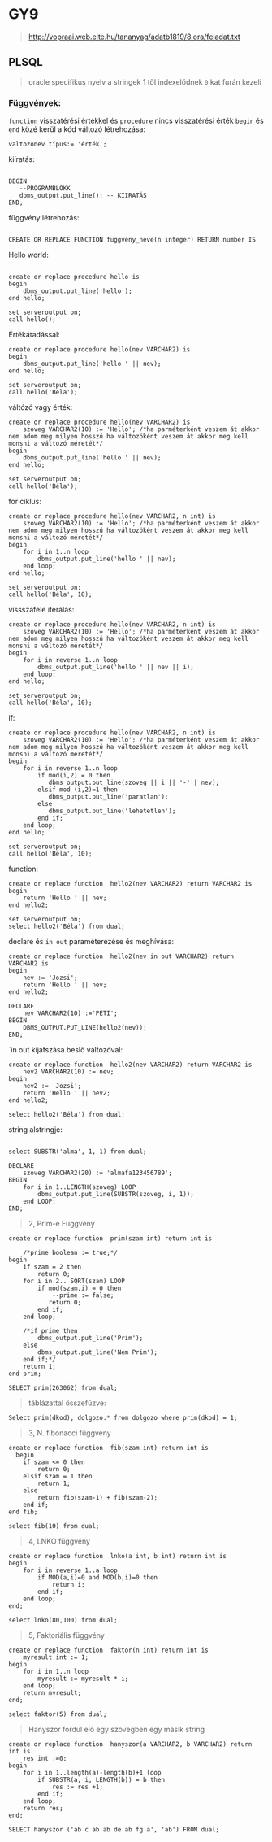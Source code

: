 # GY9
> http://vopraai.web.elte.hu/tananyag/adatb1819/8.ora/feladat.txt
## PLSQL
> oracle specifikus nyelv
> a stringek 1 től indexelődnek
> `0` kat furán kezeli


### Függvények:
`function` visszatérési értékkel és `procedure` nincs visszatérési érték
`begin` és `end` közé kerül a kód
változó létrehozása:

`valtozonev típus:= 'érték';`

kiíratás:
````PLSQL

BEGIN
   --PROGRAMBLOKK
   dbms_output.put_line(); -- KIIRATÁS
END;

````

függvény létrehozás:
````PLSQL

CREATE OR REPLACE FUNCTION függvény_neve(n integer) RETURN number IS

````

Hello world:
````PLSQL

create or replace procedure hello is
begin
    dbms_output.put_line('hello');
end hello;

set serveroutput on;
call hello();
````

Értékátadással:
````PLSQL
create or replace procedure hello(nev VARCHAR2) is
begin
    dbms_output.put_line('hello ' || nev);
end hello;

set serveroutput on;
call hello('Béla');
````


váltózó vagy érték:
````PLSQL
create or replace procedure hello(nev VARCHAR2) is
    szoveg VARCHAR2(10) := 'Hello'; /*ha parméterként veszem át akkor nem adom meg milyen hosszú ha változóként veszem át akkor meg kell monsni a változó méretét*/
begin
    dbms_output.put_line('hello ' || nev);
end hello;

set serveroutput on;
call hello('Béla');
````

for ciklus:
````PLSQL
create or replace procedure hello(nev VARCHAR2, n int) is
    szoveg VARCHAR2(10) := 'Hello'; /*ha parméterként veszem át akkor nem adom meg milyen hosszú ha változóként veszem át akkor meg kell monsni a változó méretét*/
begin
    for i in 1..n loop
        dbms_output.put_line('hello ' || nev);
    end loop;
end hello;

set serveroutput on;
call hello('Béla', 10);
````
vissszafele iterálás:
````PLSQL
create or replace procedure hello(nev VARCHAR2, n int) is
    szoveg VARCHAR2(10) := 'Hello'; /*ha parméterként veszem át akkor nem adom meg milyen hosszú ha változóként veszem át akkor meg kell monsni a változó méretét*/
begin
    for i in reverse 1..n loop
        dbms_output.put_line('hello ' || nev || i);
    end loop;
end hello;

set serveroutput on;
call hello('Béla', 10);
````

if:
````PLSQL
create or replace procedure hello(nev VARCHAR2, n int) is
    szoveg VARCHAR2(10) := 'Hello'; /*ha parméterként veszem át akkor nem adom meg milyen hosszú ha változóként veszem át akkor meg kell monsni a változó méretét*/
begin
    for i in reverse 1..n loop
        if mod(i,2) = 0 then
           dbms_output.put_line(szoveg || i || '-'|| nev);
        elsif mod (i,2)=1 then
           dbms_output.put_line('paratlan');
        else
           dbms_output.put_line('lehetetlen');
        end if;
    end loop;
end hello;

set serveroutput on;
call hello('Béla', 10);
````

function:
````PLSQL
create or replace function  hello2(nev VARCHAR2) return VARCHAR2 is
begin
    return 'Hello ' || nev;
end hello2;

set serveroutput on;
select hello2('Béla') from dual;
````

declare és `in out` paraméterezése és meghívása:
````PLSQL
create or replace function  hello2(nev in out VARCHAR2) return VARCHAR2 is
begin
    nev := 'Jozsi';
    return 'Hello ' || nev;
end hello2;

DECLARE
    nev VARCHAR2(10) :='PETI';
BEGIN
    DBMS_OUTPUT.PUT_LINE(hello2(nev));
END;
````


`in out kijátszása beslő változóval:
````PLSQL
create or replace function  hello2(nev VARCHAR2) return VARCHAR2 is
    nev2 VARCHAR2(10) := nev;
begin
    nev2 := 'Jozsi';
    return 'Hello ' || nev2;
end hello2;

select hello2('Béla') from dual;
````

string alstringje:
````PLSQL

select SUBSTR('alma', 1, 1) from dual;

DECLARE
    szoveg VARCHAR2(20) := 'almafa123456789';
BEGIN
    for i in 1..LENGTH(szoveg) LOOP
        dbms_output.put_line(SUBSTR(szoveg, i, 1));
    end LOOP;
END;
````

> 2, Prím-e Függvény 
````PLSQL
create or replace function  prim(szam int) return int is
    
    /*prime boolean := true;*/
begin
    if szam = 2 then
        return 0;
    for i in 2.. SQRT(szam) LOOP
        if mod(szam,i) = 0 then
            --prime := false;
           return 0;
        end if;
    end loop;    
    
    /*if prime then
        dbms_output.put_line('Prim');
    else
        dbms_output.put_line('Nem Prim');
    end if;*/
    return 1;
end prim;

SELECT prim(263062) from dual;
````
> táblázattal összefűzve:
````PLSQL
Select prim(dkod), dolgozo.* from dolgozo where prim(dkod) = 1;
````

> 3, N. fibonacci függvény
````PLSQL
create or replace function  fib(szam int) return int is   
  begin
    if szam <= 0 then
        return 0;
    elsif szam = 1 then
        return 1;
    else
        return fib(szam-1) + fib(szam-2);
    end if;
end fib;

select fib(10) from dual;
````

> 4, LNKO függvény
````PLSQL
create or replace function  lnko(a int, b int) return int is   
begin
    for i in reverse 1..a loop
        if MOD(a,i)=0 and MOD(b,i)=0 then
            return i;
        end if;
    end loop;
end; 

select lnko(80,100) from dual;
````

> 5, Faktoriális függvény

````PLSQL
create or replace function  faktor(n int) return int is   
    myresult int := 1;
begin
    for i in 1..n loop
        myresult := myresult * i;
    end loop;
    return myresult;
end;   

select faktor(5) from dual;
````


> Hanyszor fordul elő egy szövegben egy másik string
````PLSQL
create or replace function  hanyszor(a VARCHAR2, b VARCHAR2) return int is
    res int :=0;
begin
    for i in 1..length(a)-length(b)+1 loop
        if SUBSTR(a, i, LENGTH(b)) = b then
            res := res +1;
        end if;
    end loop;
    return res;
end;   

SELECT hanyszor ('ab c ab ab de ab fg a', 'ab') FROM dual;
````
